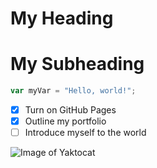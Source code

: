 # My Heading
# My Subheading

```javascript
var myVar = "Hello, world!";
```

- [x] Turn on GitHub Pages
- [x] Outline my portfolio
- [ ] Introduce myself to the world

![Image of Yaktocat](https://octodex.github.com/images/yaktocat.png)
